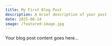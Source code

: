 ```yaml
---
title: My First Blog Post
description: A brief description of your post
date: 2025-06-24
image: /featured-image.jpg
---
```


Your blog post content goes here...
